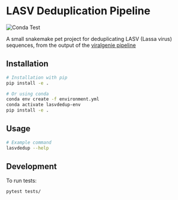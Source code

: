 # LASV Deduplication Pipeline

![Conda Test](https://github.com/Joon-Klaps/lasvdedup/actions/workflows/conda-test.yml/badge.svg)

A small snakemake pet project for deduplicating LASV (Lassa virus) sequences, from the output of the [viralgenie pipeline](https://github.com/Joon-Klaps/viralgenie)

## Installation

```bash
# Installation with pip
pip install -e .

# Or using conda
conda env create -f environment.yml
conda activate lasvdedup-env
pip install -e .
```

## Usage

```bash
# Example command
lasvdedup --help
```

## Development

To run tests:

```bash
pytest tests/
```

